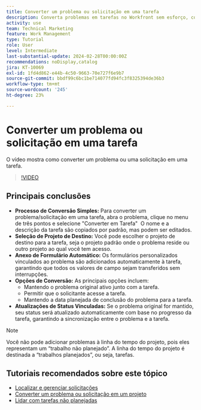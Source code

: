 ```yaml
---
title: Converter um problema ou solicitação em uma tarefa
description: Converta problemas em tarefas no Workfront sem esforço, com nomes editáveis, anexo de formulário personalizado simples, seleção de projeto flexível, opções de conversão e atualizações de status sincronizadas para fluxos de trabalho simplificados.
activity: use
team: Technical Marketing
feature: Work Management
type: Tutorial
role: User
level: Intermediate
last-substantial-update: 2024-02-28T00:00:00Z
recommendations: noDisplay,catalog
jira: KT-10069
exl-id: 1fd4d862-e44b-4c50-9663-70e727f6e9b7
source-git-commit: bbdf99c6bc1be714077fd94fc3f8325394de36b3
workflow-type: tm+mt
source-wordcount: '245'
ht-degree: 23%

---
```


# Converter um problema ou solicitação em uma tarefa

O vídeo mostra como converter um problema ou uma solicitação em uma tarefa.

>[!VIDEO](https://video.tv.adobe.com/v/3427605/?quality=12&learn=on&enablevpops=1)

## Principais conclusões

* **Processo de Conversão Simples:** Para converter um problema/solicitação em uma tarefa, abra o problema, clique no menu de três pontos e selecione &quot;Converter em Tarefa&quot; &#x200B; O nome e a descrição da tarefa são copiados por padrão, mas podem ser editados. &#x200B;
* **Seleção de Projeto de Destino:** Você pode escolher o projeto de destino para a tarefa, seja o projeto padrão onde o problema reside ou outro projeto ao qual você tem acesso. &#x200B;
* **Anexo de Formulário Automático:** Os formulários personalizados vinculados ao problema são adicionados automaticamente à tarefa, garantindo que todos os valores de campo sejam transferidos sem interrupções. &#x200B;
* **Opções de Conversão:** As principais opções incluem:
   * Mantendo o problema original ativo junto com a tarefa. &#x200B;
   * Permitir que o solicitante acesse a tarefa. &#x200B;
   * Mantendo a data planejada de conclusão do problema para a tarefa. &#x200B;
* **Atualizações de Status Vinculadas:** Se o problema original for mantido, seu status será atualizado automaticamente com base no progresso da tarefa, garantindo a sincronização entre o problema e a tarefa. &#x200B;


>[!NOTE]
>
>Você não pode adicionar problemas à linha do tempo do projeto, pois eles representam um “trabalho não planejado”. A linha do tempo do projeto é destinada a “trabalhos planejados”, ou seja, tarefas.

## Tutoriais recomendados sobre este tópico

* [Localizar e gerenciar solicitações](/help/manage-work/issues-requests/find-requests.md)
* [Converter um problema ou solicitação em um projeto](/help/manage-work/issues-requests/create-a-project-from-a-request.md)
* [Lidar com tarefas não planejadas](/help/manage-work/issues-requests/handle-unplanned-work.md)

